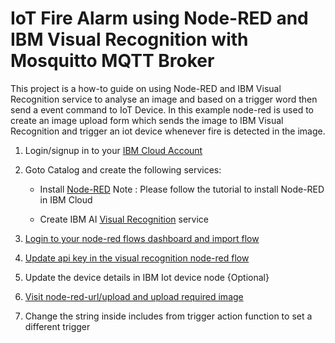 
# IoT Fire Alarm using Node-RED and IBM Visual Recognition with Mosquitto MQTT Broker

This project is a how-to guide on using Node-RED and IBM Visual Recognition service to analyse an image and based on a trigger word then send a event command to IoT Device. In this example node-red is used to create an image upload form which sends the image to IBM Visual Recognition and trigger an iot device whenever fire is detected in the image.

1. Login/signup in to your [IBM Cloud Account](https://ibm.biz/BdYtcs)
2. Goto Catalog and create the following services:
    * Install [Node-RED](https://developer.ibm.com/tutorials/how-to-create-a-node-red-starter-application/)
     Note : Please follow the tutorial to install Node-RED in IBM Cloud

    * Create IBM AI [Visual Recognition](docs/create-visual-recognition-svc.md) service

3. [Login to your node-red flows dashboard and import flow](docs/import-flow.md)
4. [Update api key in the visual recognition node-red flow](docs/update-flow)
5. Update the device details in IBM Iot device node {Optional}
6. [Visit node-red-url/upload and upload required image](docs/upload-image.md)
7. Change the string inside includes from trigger action function to set a different trigger
